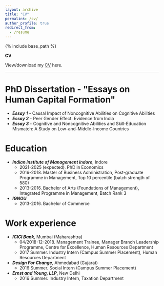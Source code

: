 ```yaml
---
layout: archive
title: "CV"
permalink: /cv/
author_profile: true
redirect_from:
  - /resume
---
```


{% include base_path %}

**CV**

View/download my [CV](https://www.dropbox.com/home/CV?preview=Vanshika_CV_15-11-24.pdf) here. 

---
PhD Dissertation - "Essays on Human Capital Formation"
======
* _**Essay 1**_ - Causal Impact of Noncognitive Abilities on Cognitive Abilities
* _**Essay 2**_ - Peer Gender Effect: Evidence from India
* _**Essay 3**_ - Cognitive and Noncognitive Abilities and Skill-Education Mismatch: A Study on Low-and-Middle-Income Countries

Education
======
* _**Indian Institute of Management Indore**_, Indore
  * 2021-2025 (expected). PhD in Economics
  * 2016-2018. Master of Business Administration, Post-graduate Programme in Management, Top 10 percentile (batch strength of 580)
  * 2013-2016. Bachelor of Arts (Foundations of Management), Integrated Programme in Management, Batch Rank 3
* _**IGNOU**_
  * 2013-2016. Bachelor of Commerce

Work experience
======
* _**ICICI Bank**_, Mumbai (Maharashtra)
  * 04/2018-12-2018. Management Trainee, Manager Branch Leadership Programme, Centre for Excellence, Human Resources Department
  * 2017 Summer. Industry Intern (Campus Summer Placement), Human Resources Department
* _**Design For Change**_, Ahmedabad (Gujarat)
  * 2016 Summer. Social Intern (Campus Summer Placement)
* _**Ernst and Young, LLP**_, New Delhi
  * 2016 Summer. Industry Intern, Taxation Department 
  
